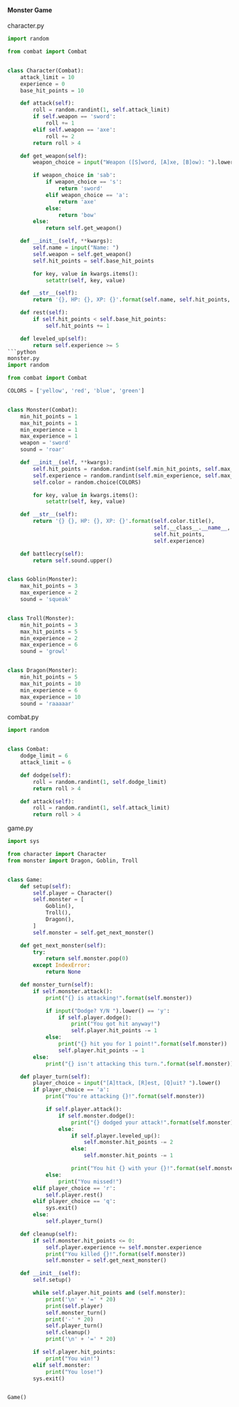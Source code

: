 #### Monster Game
character.py
```python
import random

from combat import Combat


class Character(Combat):
    attack_limit = 10
    experience = 0
    base_hit_points = 10

    def attack(self):
        roll = random.randint(1, self.attack_limit)
        if self.weapon == 'sword':
            roll += 1
        elif self.weapon == 'axe':
            roll += 2
        return roll > 4

    def get_weapon(self):
        weapon_choice = input("Weapon ([S]word, [A]xe, [B]ow): ").lower()

        if weapon_choice in 'sab':
            if weapon_choice == 's':
                return 'sword'
            elif weapon_choice == 'a':
                return 'axe'
            else:
                return 'bow'
        else:
            return self.get_weapon()

    def __init__(self, **kwargs):
        self.name = input("Name: ")
        self.weapon = self.get_weapon()
        self.hit_points = self.base_hit_points

        for key, value in kwargs.items():
            setattr(self, key, value)

    def __str__(self):
        return '{}, HP: {}, XP: {}'.format(self.name, self.hit_points, self.experience)

    def rest(self):
        if self.hit_points < self.base_hit_points:
            self.hit_points += 1

    def leveled_up(self):
        return self.experience >= 5
```python
monster.py
import random

from combat import Combat

COLORS = ['yellow', 'red', 'blue', 'green']


class Monster(Combat):
    min_hit_points = 1
    max_hit_points = 1
    min_experience = 1
    max_experience = 1
    weapon = 'sword'
    sound = 'roar'

    def __init__(self, **kwargs):
        self.hit_points = random.randint(self.min_hit_points, self.max_hit_points)
        self.experience = random.randint(self.min_experience, self.max_experience)
        self.color = random.choice(COLORS)

        for key, value in kwargs.items():
            setattr(self, key, value)

    def __str__(self):
        return '{} {}, HP: {}, XP: {}'.format(self.color.title(),
                                              self.__class__.__name__,
                                              self.hit_points,
                                              self.experience)

    def battlecry(self):
        return self.sound.upper()


class Goblin(Monster):
    max_hit_points = 3
    max_experience = 2
    sound = 'squeak'


class Troll(Monster):
    min_hit_points = 3
    max_hit_points = 5
    min_experience = 2
    max_experience = 6
    sound = 'growl'


class Dragon(Monster):
    min_hit_points = 5
    max_hit_points = 10
    min_experience = 6
    max_experience = 10
    sound = 'raaaaar'

```
combat.py
```python
import random


class Combat:
    dodge_limit = 6
    attack_limit = 6

    def dodge(self):
        roll = random.randint(1, self.dodge_limit)
        return roll > 4

    def attack(self):
        roll = random.randint(1, self.attack_limit)
        return roll > 4
```
game.py
```python
import sys

from character import Character
from monster import Dragon, Goblin, Troll


class Game:
    def setup(self):
        self.player = Character()
        self.monster = [
            Goblin(),
            Troll(),
            Dragon(),
        ]
        self.monster = self.get_next_monster()

    def get_next_monster(self):
        try:
            return self.monster.pop(0)
        except IndexError:
            return None

    def monster_turn(self):
        if self.monster.attack():
            print("{} is attacking!".format(self.monster))

            if input("Dodge? Y/N ").lower() == 'y':
                if self.player.dodge():
                    print("You got hit anyway!")
                    self.player.hit_points -= 1
            else:
                print("{} hit you for 1 point!".format(self.monster))
                self.player.hit_points -= 1
        else:
            print("{} isn't attacking this turn.".format(self.monster))

    def player_turn(self):
        player_choice = input("[A]ttack, [R]est, [Q]uit? ").lower()
        if player_choice == 'a':
            print("You're attacking {}!".format(self.monster))

            if self.player.attack():
                if self.monster.dodge():
                    print("{} dodged your attack!".format(self.monster))
                else:
                    if self.player.leveled_up():
                        self.monster.hit_points -= 2
                    else:
                        self.monster.hit_points -= 1

                    print("You hit {} with your {}!".format(self.monster, self.player.weapon))
            else:
                print("You missed!")
        elif player_choice == 'r':
            self.player.rest()
        elif player_choice == 'q':
            sys.exit()
        else:
            self.player_turn()

    def cleanup(self):
        if self.monster.hit_points <= 0:
            self.player.experience += self.monster.experience
            print("You killed {}!".format(self.monster))
            self.monster = self.get_next_monster()

    def __init__(self):
        self.setup()

        while self.player.hit_points and (self.monster):
            print('\n' + '=' * 20)
            print(self.player)
            self.monster_turn()
            print('-' * 20)
            self.player_turn()
            self.cleanup()
            print('\n' + '=' * 20)

        if self.player.hit_points:
            print("You win!")
        elif self.monster:
            print("You lose!")
        sys.exit()


Game()
```
